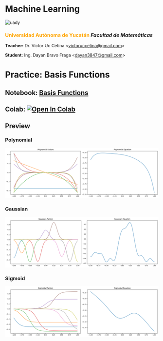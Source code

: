 # Machine Learning

<img src="https://uady.mx/assets/img/logo_uady.svg" width="15%" alt="uady">

### <font color='orange'>Universidad Autónoma de Yucatán</font> _Facultad de Matemáticas_

**Teacher:** Dr. Victor Uc Cetina <[victoruccetina@gmail.com](mailto:victoruccetina@gmail.com)>

**Student:** Ing. Dayan Bravo Fraga <[dayan3847@gmail.com](mailto:dayan3847@gmail.com)>

# Practice: Basis Functions

## Notebook: [Basis Functions](https://github.com/dayan3847/machine_learning/blob/master/dayan3847/basis_functions/basis_functions.ipynb)

## Colab: [![Open In Colab](https://colab.research.google.com/assets/colab-badge.svg)](https://colab.research.google.com/github/dayan3847/bayes_estimator/blob/master/dayan3847/basis_functions/basis_functions.ipynb)

## Preview

### Polynomial

<img src="./img/p.png" alt="preview">

### Gaussian

<img src="./img/g.png" alt="preview">

### Sigmoid

<img src="./img/s.png" alt="preview">
